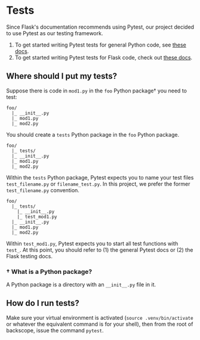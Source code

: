 # Tests

Since Flask's documentation recommends using Pytest, our project decided to use
Pytest as our testing framework.

1. To get started writing Pytest tests for general Python code,
   see [these docs](https://docs.pytest.org/en/7.2.x/getting-started.html).
2. To get started writing Pytest tests for Flask code, check
   out [these docs](https://flask.palletsprojects.com/en/2.2.x/testing/).

## Where should I put my tests?

Suppose there is code in `mod1.py` in the `foo` Python package† you need to
test:

```
foo/
  |_ __init__.py
  |_ mod1.py
  |_ mod2.py
```

You should create a `tests` Python package in the `foo` Python package.

```
foo/
  |_ tests/
  |_ __init__.py
  |_ mod1.py
  |_ mod2.py
```

Within the `tests` Python package, Pytest expects you to name your test
files `test_filename.py` or `filename_test.py`. In this project, we prefer
the former `test_filename.py` convention.

```
foo/
  |_ tests/
    |_ __init__.py
    |_ test_mod1.py
  |_ __init__.py
  |_ mod1.py
  |_ mod2.py
```

Within `test_mod1.py`, Pytest expects you to start all test functions
with `test_`. At this point, you should refer to (1) the general Pytest docs
or (2) the Flask testing docs.

### † What is a Python package?

A Python package is a directory with an `__init__.py` file in it.

## How do I run tests?

Make sure your virtual environment is activated (`source .venv/bin/activate` or
whatever the equivalent command is for your shell), then from the root of
backscope, issue the command `pytest`.